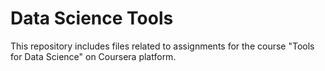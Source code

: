 # Data Science Tools
This repository includes files related to assignments for the course "Tools for Data Science" on Coursera platform. 
